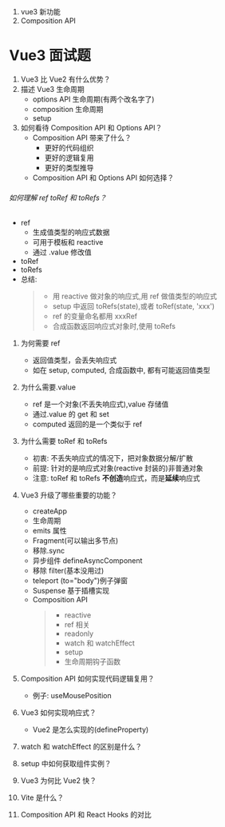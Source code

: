1. vue3 新功能
2. Composition API

# Vue3 面试题

1. Vue3 比 Vue2 有什么优势？
2. 描述 Vue3 生命周期
   - options API 生命周期(有两个改名字了)
   - composition 生命周期
   - setup
3. 如何看待 Composition API 和 Options API？
   - Composition API 带来了什么？
     - 更好的代码组织
     - 更好的逻辑复用
     - 更好的类型推导
   - Composition API 和 Options API 如何选择？

###### 如何理解 ref toRef 和 toRefs？

- ref
  - 生成值类型的响应式数据
  - 可用于模板和 reactive
  - 通过 .value 修改值
- toRef
- toRefs
- 总结:
  > - 用 reactive 做对象的响应式,用 ref 做值类型的响应式
  > - setup 中返回 toRefs(state),或者 toRef(state, 'xxx')
  > - ref 的变量命名都用 xxxRef
  > - 合成函数返回响应式对象时,使用 toRefs

1. 为何需要 ref

   - 返回值类型，会丢失响应式
   - 如在 setup, computed, 合成函数中, 都有可能返回值类型

2. 为什么需要.value

   - ref 是一个对象(不丢失响应式),value 存储值
   - 通过.value 的 get 和 set
   - computed 返回的是一个类似于 ref

3. 为什么需要 toRef 和 toRefs

   - 初衷: 不丢失响应式的情况下，把对象数据分解/扩散
   - 前提: 针对的是响应式对象(reactive 封装的)非普通对象
   - 注意: toRef 和 toRefs **不创造**响应式，而是**延续**响应式

4. Vue3 升级了哪些重要的功能？

   - createApp
   - 生命周期
   - emits 属性
   - Fragment(可以输出多节点)
   - 移除.sync
   - 异步组件 defineAsyncComponent
   - 移除 filter(基本没用过)
   - teleport (to="body")例子弹窗
   - Suspense 基于插槽实现
   - Composition API
     > - reactive
     > - ref 相关
     > - readonly
     > - watch 和 watchEffect
     > - setup
     > - 生命周期钩子函数

5. Composition API 如何实现代码逻辑复用？
   - 例子: useMousePosition
6. Vue3 如何实现响应式？
   - Vue2 是怎么实现的(defineProperty)
7. watch 和 watchEffect 的区别是什么？
8. setup 中如何获取组件实例？
9. Vue3 为何比 Vue2 快？
10. Vite 是什么？
11. Composition API 和 React Hooks 的对比
